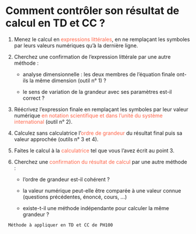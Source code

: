 # Comment contrôler son résultat de calcul en TD et CC ?

1.  Menez le calcul en <span style="color: tomato">expressions
    littérales</span>, en ne remplaçant les symboles par leurs valeurs
    numériques qu’à la dernière ligne.

2.  Cherchez une confirmation de l’expression littérale par une autre
    méthode :

    -   analyse dimensionnelle : les deux membres de l’équation finale
        ont-ils la même dimension (outil n° 1) ?

    -   le sens de variation de la grandeur avec ses paramètres est-il
        correct ?

3.  Réécrivez l’expression finale en remplaçant les symboles par leur
    valeur numérique <span style="color: tomato">en notation scientifique
    et dans l’unité du système international</span> (outil n° 2).

4.  Calculez sans calculatrice l’<span style="color: tomato">ordre de
    grandeur</span> du résultat final puis sa valeur approchée (outils n° 3 et 4).

5.  Faites le calcul à la <span style="color: tomato">calculatrice</span>
    tel que vous l’avez écrit au point 3.

6.  Cherchez une <span style="color: tomato">confirmation du résultat de
    calcul</span> par une autre méthode :

    -   l’ordre de grandeur est-il cohérent ?

    -   la valeur numérique peut-elle être comparée à une valeur connue
        (questions précédentes, énoncé, cours, …)

    -   existe-t-il une méthode indépendante pour calculer la même
        grandeur ?

```{attention}
 Méthode à appliquer en TD et CC de PH100
```
